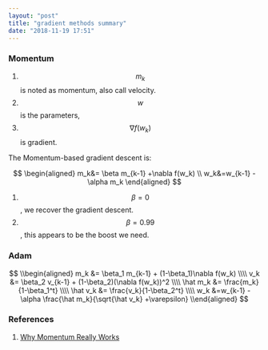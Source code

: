 ```yaml
---
layout: "post"
title: "gradient methods summary"
date: "2018-11-19 17:51"
---
```


### Momentum
1. $$m_k$$ is noted as momentum, also call velocity.
2. $$w$$ is the parameters,
3. $$\nabla f(w_k)$$ is gradient.

The Momentum-based gradient descent is:

$$
\begin{aligned}
m_k&= \beta m_{k-1} +\nabla f(w_k)  \\
w_k&=w_{k-1} - \alpha m_k
\end{aligned}
$$


1. $$\beta=0$$, we recover the gradient descent.
2. $$\beta=0.99$$, this appears to be the boost we need.

### Adam

$$
\\begin{aligned}
m_k &= \beta_1 m_{k-1} + (1-\beta_1)\nabla f(w_k)  \\\\
v_k &= \beta_2 v_{k-1} + (1-\beta_2)(\nabla f(w_k))^2  \\\\
\hat m_k &= \frac{m_k}{1-\beta_1^t} \\\\
\hat v_k &= \frac{v_k}{1-\beta_2^t} \\\\
w_k &=w_{k-1} - \alpha \frac{\hat m_k}{\sqrt{\hat v_k} +\varepsilon}
\\end{aligned}
$$



### References
1. [Why Momentum Really Works](https://distill.pub/2017/momentum/)

